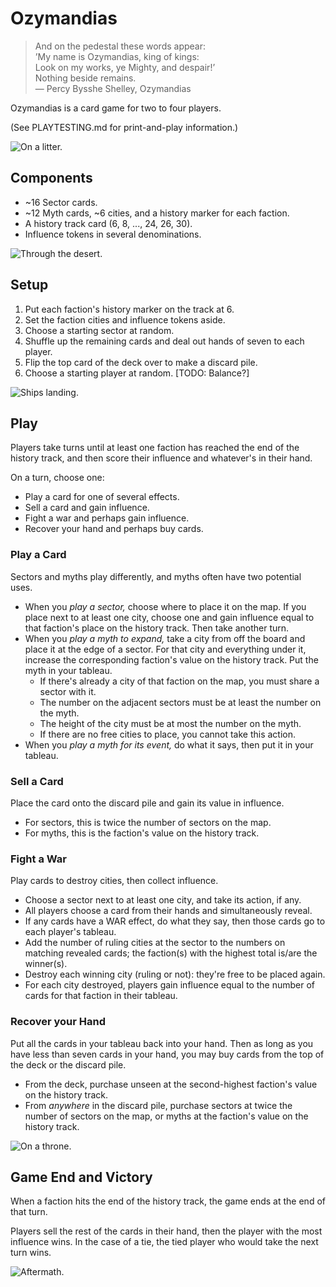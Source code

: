# Ozymandias
> And on the pedestal these words appear:  
> ’My name is Ozymandias, king of kings:  
> Look on my works, ye Mighty, and despair!’  
> Nothing beside remains.  
> — Percy Bysshe Shelley, Ozymandias

Ozymandias is a card game for two to four players.

(See PLAYTESTING.md for print-and-play information.)

![On a litter.](https://camo.githubusercontent.com/f511cda35cc1bf6888a94062e1dd84f19e65b385/68747470733a2f2f7062732e7477696d672e636f6d2f6d656469612f4333375850725757494145307245352e6a7067)

## Components
- ~16 Sector cards.
- ~12 Myth cards, ~6 cities, and a history marker for each faction.
- A history track card (6, 8, ..., 24, 26, 30).
- Influence tokens in several denominations.

![Through the desert.](https://camo.githubusercontent.com/0ed4c7dda939eefe38cd659dd866ed62bad31b86/68747470733a2f2f312e62702e626c6f6773706f742e636f6d2f2d77434754474e436b4663512f574f30565a2d52373659492f41414141414141415173592f53635a5843596f6f6e56304b486c374f7361493468394f564c4e53477864706b67434c63422f73313630302f6465736572742d6e696768742d74696e792d6c616e6473636170652e6a7067)

## Setup
1. Put each faction's history marker on the track at 6.
2. Set the faction cities and influence tokens aside.
3. Choose a starting sector at random.
4. Shuffle up the remaining cards and deal out hands of seven to each player.
5. Flip the top card of the deck over to make a discard pile.
6. Choose a starting player at random. [TODO: Balance?]

![Ships landing.](https://camo.githubusercontent.com/786d55c10b6c9ced8f6295d823045da7e767ff47/68747470733a2f2f7062732e7477696d672e636f6d2f6d656469612f4333314b467774574d4141376d65742e6a7067)

## Play
Players take turns until at least one faction has reached the end of the
history track, and then score their influence and whatever's in their hand.

On a turn, choose one:

- Play a card for one of several effects.
- Sell a card and gain influence.
- Fight a war and perhaps gain influence.
- Recover your hand and perhaps buy cards.

### Play a Card
Sectors and myths play differently, and myths often have two potential uses.

- When you *play a sector,* choose where to place it on the map. If you place
  next to at least one city, choose one and gain influence equal to that
  faction's place on the history track. Then take another turn.
- When you *play a myth to expand,* take a city from off the board and place
  it at the edge of a sector. For that city and everything under it, increase
  the corresponding faction's value on the history track. Put the myth in your
  tableau.
  - If there's already a city of that faction on the map, you must share a
    sector with it.
  - The number on the adjacent sectors must be at least the number on the myth.
  - The height of the city must be at most the number on the myth.
  - If there are no free cities to place, you cannot take this action.
- When you *play a myth for its event,* do what it says, then put it in your
  tableau.

### Sell a Card
Place the card onto the discard pile and gain its value in influence.

- For sectors, this is twice the number of sectors on the map.
- For myths, this is the faction's value on the history track.

### Fight a War
Play cards to destroy cities, then collect influence.

- Choose a sector next to at least one city, and take its action, if any.
- All players choose a card from their hands and simultaneously reveal.
- If any cards have a WAR effect, do what they say, then those cards go to each
  player's tableau.
- Add the number of ruling cities at the sector to the numbers on matching
  revealed cards; the faction(s) with the highest total is/are the winner(s).
- Destroy each winning city (ruling or not): they're free to be placed again.
- For each city destroyed, players gain influence equal to the number of
  cards for that faction in their tableau.

### Recover your Hand
Put all the cards in your tableau back into your hand. Then as long as you have
less than seven cards in your hand, you may buy cards from the top of the deck
or the discard pile.

- From the deck, purchase unseen at the second-highest faction's value on the
  history track.
- From _anywhere_ in the discard pile, purchase sectors at twice the number of
  sectors on the map, or myths at the faction's value on the history track.

![On a throne.](https://camo.githubusercontent.com/be60e6c36aaace972918c0cdb6e51ea7a063261a/68747470733a2f2f7062732e7477696d672e636f6d2f6d656469612f433337584f306457514141636b48632e6a7067)

## Game End and Victory
When a faction hits the end of the history track, the game ends at the end of
that turn.

Players sell the rest of the cards in their hand, then the player with the most
influence wins. In the case of a tie, the tied player who would take the next
turn wins.

![Aftermath.](https://camo.githubusercontent.com/72edbdc675924826863c50e42de0b7be3a0da0f8/68747470733a2f2f7062732e7477696d672e636f6d2f6d656469612f43374a63657855586b4155716f6f7a2e6a7067)
